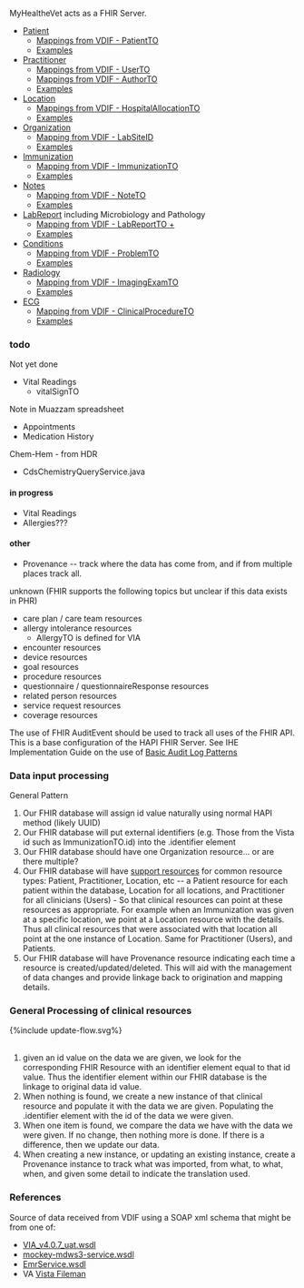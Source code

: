 
MyHealtheVet acts as a FHIR Server.

- [Patient](StructureDefinition-VA.MHV.PHR.patient.html)
  - [Mappings from VDIF - PatientTO](StructureDefinition-VA.MHV.PHR.patient-mappings.html#mappings-for-vdif-to-mhv-phr-patientto)
  - [Examples](StructureDefinition-VA.MHV.PHR.patient-examples.html)
- [Practitioner](StructureDefinition-VA.MHV.PHR.practitioner.html)
  - [Mappings from VDIF - UserTO](StructureDefinition-VA.MHV.PHR.practitioner-mappings.html#mappings-for-vdif-to-mhv-phr-userto)
  - [Mappings from VDIF - AuthorTO](StructureDefinition-VA.MHV.PHR.practitioner-mappings.html#mappings-for-vdif-to-mhv-phr-authorto)
  - [Examples](StructureDefinition-VA.MHV.PHR.practitioner-examples.html)
- [Location](StructureDefinition-VA.MHV.PHR.location.html)
  - [Mappings from VDIF - HospitalAllocationTO](StructureDefinition-VA.MHV.PHR.location-mappings.html#mappings-for-vdif-to-mhv-phr-hospitallocationto)
  - [Examples](StructureDefinition-VA.MHV.PHR.location-examples.html)
- [Organization](StructureDefinition-VA.MHV.PHR.organization.html)
  - [Mapping from VDIF - LabSiteID](StructureDefinition-VA.MHV.PHR.organization-mappings.html#mappings-for-vdif-to-mhv-phr-labsiteid)
  - [Examples](StructureDefinition-VA.MHV.PHR.organization-examples.html)
- [Immunization](StructureDefinition-VA.MHV.PHR.immunization.html)
  - [Mapping from VDIF - ImmunizationTO](StructureDefinition-VA.MHV.PHR.immunization-mappings.html#mappings-for-vdif-to-mhv-phr-immunizationto)
  - [Examples](StructureDefinition-VA.MHV.PHR.immunization-examples.html)
- [Notes](StructureDefinition-VA.MHV.PHR.note.html)
  - [Mapping from VDIF - NoteTO](StructureDefinition-VA.MHV.PHR.note-mappings.html#mappings-for-vdif-to-mhv-phr-noteto)
  - [Examples](StructureDefinition-VA.MHV.PHR.note-examples.html)
- [LabReport](StructureDefinition-VA.MHV.PHR.labReport.html) including Microbiology and Pathology
  - [Mapping from VDIF - LabReportTO +](StructureDefinition-VA.MHV.PHR.labReport-mappings.html#mappings-for-vdif-to-mhv-phr-labreportto)
  - [Examples](StructureDefinition-VA.MHV.PHR.labReport-examples.html)
- [Conditions](StructureDefinition-VA.MHV.PHR.condition.html)
  - [Mapping from VDIF - ProblemTO](StructureDefinition-VA.MHV.PHR.condition-mappings.html#mappings-for-vdif-to-mhv-phr-problemto)
  - [Examples](StructureDefinition-VA.MHV.PHR.condition-examples.html)
- [Radiology](StructureDefinition-VA.MHV.PHR.imaging.html)
  - [Mapping from VDIF - ImagingExamTO](StructureDefinition-VA.MHV.PHR.imaging-mappings.html#mappings-for-vdif-to-mhv-phr-imagingexamto)
  - [Examples](StructureDefinition-VA.MHV.PHR.imaging-examples.html)
- [ECG](StructureDefinition-VA.MHV.PHR.ecg.html)
  - [Mapping from VDIF - ClinicalProcedureTO](StructureDefinition-VA.MHV.PHR.ecg-mappings.html#mappings-for-vdif-to-mhv-phr-clinicalprocedureto)
  - [Examples](StructureDefinition-VA.MHV.PHR.ecg-examples.html)

### todo

Not yet done

- Vital Readings
  - vitalSignTO

Note in Muazzam spreadsheet
- Appointments
- Medication History

Chem-Hem - from HDR
- CdsChemistryQueryService.java

#### in progress

- Vital Readings
- Allergies???

#### other

- Provenance -- track where the data has come from, and if from multiple places track all.
  
unknown (FHIR supports the following topics but unclear if this data exists in PHR)

- care plan / care team resources
- allergy intolerance resources
  - AllergyTO is defined for VIA
- encounter resources
- device resources
- goal resources
- procedure resources
- questionnaire / questionnaireResponse resources
- related person resources
- service request resources
- coverage resources

The use of FHIR AuditEvent should be used to track all uses of the FHIR API. This is a base configuration of the HAPI FHIR Server. See IHE Implementation Guide on the use of [Basic Audit Log Patterns](https://profiles.ihe.net/ITI/BALP/index.html)

### Data input processing

General Pattern

1. Our FHIR database will assign id value naturally using normal HAPI method (likely UUID)
2. Our FHIR database will put external identifiers (e.g. Those from the Vista id such as ImmunizationTO.id) into the .identifier element
3. Our FHIR database should have one Organization resource… or are there multiple?
4. Our FHIR database will have [support resources](utility.html#support-resources) for common resource types: Patient, Practitioner, Location, etc -- a Patient resource for each patient within the database, Location for all locations, and Practitioner for all clinicians (Users) - So that clinical resources can point at these resources as appropriate. For example when an Immunization was given at a specific location, we point at a Location resource with the details. Thus all clinical resources that were associated with that location all point at the one instance of Location. Same for Practitioner (Users), and Patients. 
5. Our FHIR database will have Provenance resource indicating each time a resource is created/updated/deleted. This will aid with the management of data changes and provide linkage back to origination and mapping details.

### General Processing of clinical resources

<div>
{%include update-flow.svg%}
</div>
<br clear="all">

1. given an id value on the data we are given, we look for the corresponding FHIR Resource with an identifier element equal to that id value. Thus the identifier element within our FHIR database is the linkage to original data id value.
2. When nothing is found, we create a new instance of that clinical resource and populate it with the data we are given. Populating the .identifier element with the id of the data we were given.
3. When one item is found, we compare the data we have with the data we were given. If no change, then nothing more is done. If there is a difference, then we update our data.
4. When creating a new instance, or updating an existing instance, create a Provenance instance to track what was imported, from what, to what, when, and given some detail to indicate the translation used.

### References

Source of data received from VDIF using a SOAP xml schema that might be from one of:

- [VIA_v4.0.7_uat.wsdl](https://github.com/department-of-veterans-affairs/mhv-np-via-wsclient/blob/development/src/main/resources/VIA_v4.0.7_uat.wsdl)
- [mockey-mdws3-service.wsdl](https://github.com/department-of-veterans-affairs/mhv-ap-vde-support/blob/development/src/test/wsdl/mockey-mdws3-service.wsdl)
- [EmrService.wsdl](https://github.com/department-of-veterans-affairs/mhv-hla-app-ui/blob/dbb0301be4a17f31e67048300d72c87c0977aa09/hra-mock-via-app/src/main/java/gov/va/hra/integration/via/mock/ws/EmrService.wsdl)
- VA [Vista Fileman](http://www.vistapedia.com/index.php/Main_Page)

